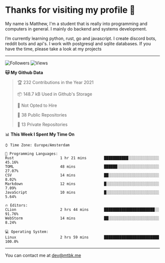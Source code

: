# Thanks for visiting my profile 👋
My name is Matthew, I'm a student that is really into programming and computers in general. I mainly do backend and systems development.


I’m currently learning python, rust, go and javascript. I create discord bots, reddit bots and api's. I work with postgresql and sqlite databases. If you have the time, please take a look at my projects

---
![Followers](https://img.shields.io/github/followers/DankDumpster?style=social)
![Views](https://komarev.com/ghpvc/?username=DankDumpster&style=flat-square&color=green)
<!--START_SECTION:waka-->
**🐱 My Github Data** 

> 🏆 232 Contributions in the Year 2021
 > 
> 📦 148.7 kB Used in Github's Storage 
 > 
> 🚫 Not Opted to Hire
 > 
> 📜 38 Public Repositories 
 > 
> 🔑 13 Private Repositories  
 > 
📊 **This Week I Spent My Time On** 

```text
⌚︎ Time Zone: Europe/Amsterdam

💬 Programming Languages: 
Rust                     1 hr 21 mins        ███████████░░░░░░░░░░░░░░   45.16% 
TOML                     48 mins             ██████░░░░░░░░░░░░░░░░░░░   27.07% 
CSV                      14 mins             ██░░░░░░░░░░░░░░░░░░░░░░░   8.02% 
Markdown                 12 mins             █░░░░░░░░░░░░░░░░░░░░░░░░   7.09% 
JavaScript               10 mins             █░░░░░░░░░░░░░░░░░░░░░░░░   5.64%

🔥 Editors: 
CLion                    2 hrs 44 mins       ███████████████████████░░   91.76% 
WebStorm                 14 mins             ██░░░░░░░░░░░░░░░░░░░░░░░   8.24%

💻 Operating System: 
Linux                    2 hrs 59 mins       █████████████████████████   100.0%

```


<!--END_SECTION:waka-->
-------

You can contact me at dev@mtbk.me
